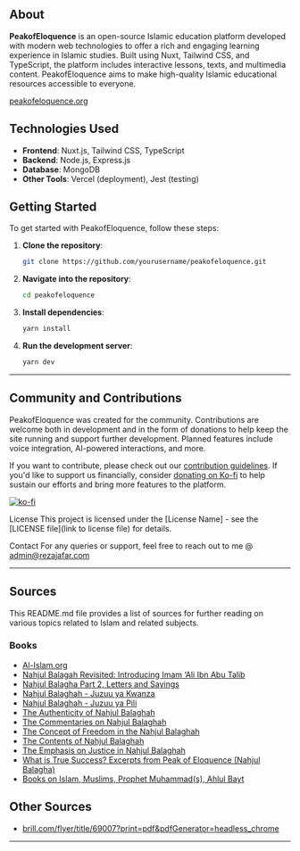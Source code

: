 ## About

**PeakofEloquence** is an open-source Islamic education platform developed with modern web technologies to offer a rich and engaging learning experience in Islamic studies. Built using Nuxt, Tailwind CSS, and TypeScript, the platform includes interactive lessons, texts, and multimedia content. PeakofEloquence aims to make high-quality Islamic educational resources accessible to everyone.

[peakofeloquence.org](https://peakofeloquence.org/)

## Technologies Used
-   **Frontend**: Nuxt.js, Tailwind CSS, TypeScript
-   **Backend**: Node.js, Express.js
-   **Database**: MongoDB
-   **Other Tools**: Vercel (deployment), Jest (testing)

## Getting Started
To get started with PeakofEloquence, follow these steps:
1. **Clone the repository**:
    ```bash
    git clone https://github.com/yourusername/peakofeloquence.git
    ```
2. **Navigate into the repository**:
    ```bash
    cd peakofeloquence
    ```
3. **Install dependencies**:
    ```bash
    yarn install
    ```
4. **Run the development server**:
    ```bash
    yarn dev
    ```

---

## Community and Contributions

PeakofEloquence was created for the community. Contributions are welcome both in development and in the form of donations to help keep the site running and support further development. Planned features include voice integration, AI-powered interactions, and more.

If you want to contribute, please check out our [contribution guidelines](#). If you'd like to support us financially, consider [donating on Ko-fi](https://ko-fi.com/P5P3X2SN5) to help sustain our efforts and bring more features to the platform.

[![ko-fi](https://ko-fi.com/img/githubbutton_sm.svg)](https://ko-fi.com/P5P3X2SN5)


License
This project is licensed under the [License Name] - see the [LICENSE file](link to license file) for details.

Contact
For any queries or support, feel free to reach out to me @ [admin@rezajafar.com](mailto:admin@rezajafar.com.)

---

## Sources

This README.md file provides a list of sources for further reading on various topics related to Islam and related subjects.

### Books

- [Al-Islam.org](https://www.al-islam.org/book/export)
- [Nahjul Balagah Revisited: Introducing Imam ‘Ali Ibn Abu Talib](https://www.al-islam.org/nahjul-balagah-revisited-introducing-imam-ali-ibn-abu-talib-asgharali-m-m-jaffer)
- [Nahjul Balagha Part 2, Letters and Sayings](https://www.al-islam.org/nahjul-balagha-part-2-letters-and-sayings)
- [Nahjul Balaghah - Juzuu ya Kwanza](https://www.al-islam.org/node/24794)
- [Nahjul Balaghah - Juzuu ya Pili](https://www.al-islam.org/node/24854)
- [The Authenticity of Nahjul Balaghah](https://www.al-islam.org/articles/authenticity-nahjul-balaghah-sayyid-fadhil-milani)
- [The Commentaries on Nahjul Balaghah](https://www.al-islam.org/articles/commentaries-nahjul-balaghah-sayyid-wahid-akhtar)
- [The Concept of Freedom in the Nahjul Balaghah](https://www.al-islam.org/articles/concept-freedom-nahjul-balaghah-sayyid-wahid-akhtar)
- [The Contents of Nahjul Balaghah](https://www.al-islam.org/articles/contents-nahjul-balaghah-sayyid-wahid-akhtar)
- [The Emphasis on Justice in Nahjul Balaghah](https://www.al-islam.org/message-thaqalayn/vol-15-no-2-summer-2014/emphasis-justice-nahjul-balaghah-jafar-shahidi)
- [What is True Success? Excerpts from Peak of Eloquence (Nahjul Balagha)](https://www.al-islam.org/what-true-success-excerpts-peak-eloquence-nahjul-balagha)
- [Books on Islam, Muslims, Prophet Muhammad(s), Ahlul Bayt](https://www.al-islam.org/)

## Other Sources

- [brill.com/flyer/title/69007?print=pdf&pdfGenerator=headless_chrome](https://brill.com/flyer/title/69007?print=pdf&pdfGenerator=headless_chrome)

---

